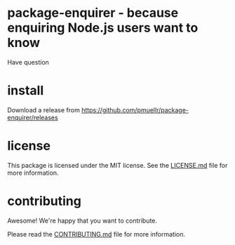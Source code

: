 package-enquirer - because enquiring Node.js users want to know
================================================================================

Have question

install
================================================================================

Download a release from https://github.com/pmuellr/package-enquirer/releases


license
================================================================================

This package is licensed under the MIT license.  See the
[LICENSE.md](LICENSE.md) file for more information.


contributing
================================================================================

Awesome!  We're happy that you want to contribute.

Please read the [CONTRIBUTING.md](CONTRIBUTING.md) file for more information.
